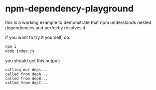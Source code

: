 # npm-dependency-playground

this is a working example to demonstrate that npm understands nested dependencies and perfectly resolves it

if you want to try it yourself, do:
``` bash
npm i
node index.js
```

you should get this output:
```
calling our deps... 
called from depA... 
called from depB... 
called from depC...
```
